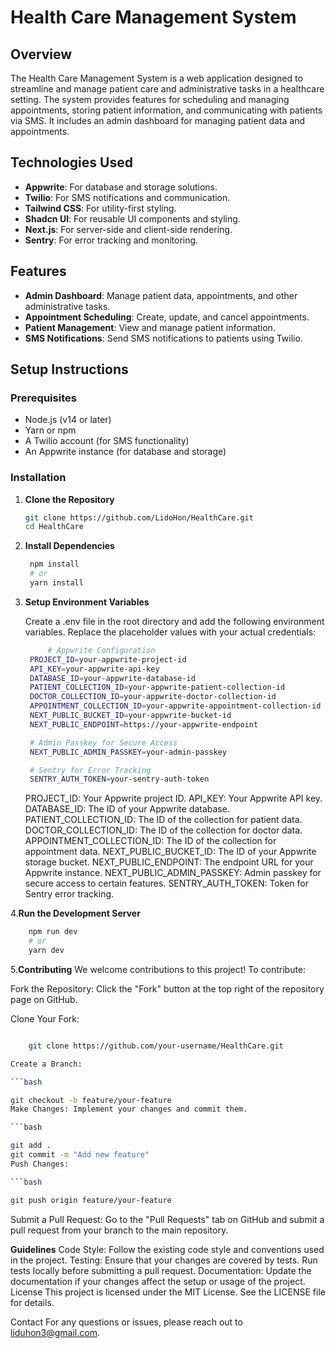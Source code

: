 # Health Care Management System

## Overview

The Health Care Management System is a web application designed to streamline and manage patient care and administrative tasks in a healthcare setting. The system provides features for scheduling and managing appointments, storing patient information, and communicating with patients via SMS. It includes an admin dashboard for managing patient data and appointments.

## Technologies Used

- **Appwrite**: For database and storage solutions.
- **Twilio**: For SMS notifications and communication.
- **Tailwind CSS**: For utility-first styling.
- **Shadcn UI**: For reusable UI components and styling.
- **Next.js**: For server-side and client-side
  rendering.
- **Sentry**: For error tracking and monitoring.

## Features

- **Admin Dashboard**: Manage patient data, appointments, and other administrative tasks.
- **Appointment Scheduling**: Create, update, and cancel appointments.
- **Patient Management**: View and manage patient information.
- **SMS Notifications**: Send SMS notifications to patients using Twilio.

## Setup Instructions

### Prerequisites

- Node.js (v14 or later)
- Yarn or npm
- A Twilio account (for SMS functionality)
- An Appwrite instance (for database and storage)

### Installation

1. **Clone the Repository**

   ```bash
   git clone https://github.com/LidoHon/HealthCare.git
   cd HealthCare
   ```

2. **Install Dependencies**

   ```bash
    npm install
    # or
    yarn install
   ```

3. **Setup Environment Variables**

   Create a .env file in the root directory and add the following environment variables. Replace the placeholder values with your actual credentials:

   ```bash
        # Appwrite Configuration
    PROJECT_ID=your-appwrite-project-id
    API_KEY=your-appwrite-api-key
    DATABASE_ID=your-appwrite-database-id
    PATIENT_COLLECTION_ID=your-appwrite-patient-collection-id
    DOCTOR_COLLECTION_ID=your-appwrite-doctor-collection-id
    APPOINTMENT_COLLECTION_ID=your-appwrite-appointment-collection-id
    NEXT_PUBLIC_BUCKET_ID=your-appwrite-bucket-id
    NEXT_PUBLIC_ENDPOINT=https://your-appwrite-endpoint

    # Admin Passkey for Secure Access
    NEXT_PUBLIC_ADMIN_PASSKEY=your-admin-passkey

    # Sentry for Error Tracking
    SENTRY_AUTH_TOKEN=your-sentry-auth-token
   ```


    PROJECT_ID: Your Appwrite project ID.
    API_KEY: Your Appwrite API key.
    DATABASE_ID: The ID of your Appwrite database.
    PATIENT_COLLECTION_ID: The ID of the collection for patient data.
    DOCTOR_COLLECTION_ID: The ID of the collection for doctor data.
    APPOINTMENT_COLLECTION_ID: The ID of the collection for appointment data.
    NEXT_PUBLIC_BUCKET_ID: The ID of your Appwrite storage bucket.
    NEXT_PUBLIC_ENDPOINT: The endpoint URL for your Appwrite instance.
    NEXT_PUBLIC_ADMIN_PASSKEY: Admin passkey for secure access to certain features.
    SENTRY_AUTH_TOKEN: Token for Sentry error tracking.
   

4.**Run the Development Server**

```bash
    npm run dev
    # or
    yarn dev
```


5.**Contributing**
We welcome contributions to this project! To contribute:

Fork the Repository: Click the "Fork" button at the top right of the repository page on GitHub.

Clone Your Fork:

```bash

    git clone https://github.com/your-username/HealthCare.git

Create a Branch:

```bash

git checkout -b feature/your-feature
Make Changes: Implement your changes and commit them.

```bash

git add .
git commit -m "Add new feature"
Push Changes:

```bash

git push origin feature/your-feature
````
Submit a Pull Request: Go to the "Pull Requests" tab on GitHub and submit a pull request from your branch to the main repository.

**Guidelines**
Code Style: Follow the existing code style and conventions used in the project.
Testing: Ensure that your changes are covered by tests. Run tests locally before submitting a pull request.
Documentation: Update the documentation if your changes affect the setup or usage of the project.
License
This project is licensed under the MIT License. See the LICENSE file for details.

Contact
For any questions or issues, please reach out to liduhon3@gmail.com.

